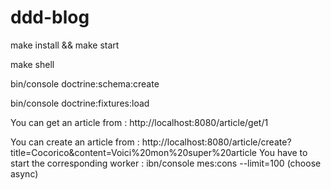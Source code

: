 # ddd-blog


make install && make start

make shell

bin/console doctrine:schema:create

bin/console doctrine:fixtures:load

You can get an article from : http://localhost:8080/article/get/1

You can create an article from : http://localhost:8080/article/create?title=Cocorico&content=Voici%20mon%20super%20article
You have to start the corresponding worker : ibn/console mes:cons --limit=100 (choose async)
